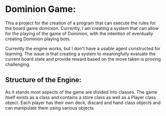 # Dominion Game:

This a project for the creation of a program that can execute the rules for the board game dominion. Currently, I am creating a system that can allow for the playing of the game of Dominion, with the intention of eventually creating Dominion playing bots.

Currently the engine works, but I don't have a usable agent constructed for learning. The issue is that creating a system to meaningfully evaluate the current board state and provide reward based on the move taken is proving challenging.


## Structure of the Engine:


As it stands most aspects of the game are divided into classes. The game itself exists as a class and contains a store class as well as a Player class object. Each player has their own deck, discard and hand class objects and can manipulate them using various objects.
